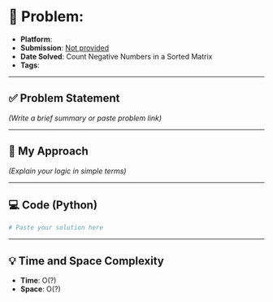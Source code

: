 # 🧮 Problem: 

- **Platform**: [](#)
- **Submission**: [Not provided](#)
- **Date Solved**: Count Negative Numbers in a Sorted Matrix
- **Tags**: 

---

## ✅ Problem Statement
*(Write a brief summary or paste problem link)*

---

## 🚀 My Approach
*(Explain your logic in simple terms)*

---

## 💻 Code (Python)

```python
# Paste your solution here
```

---

## 💡 Time and Space Complexity
- **Time**: O(?)
- **Space**: O(?)
